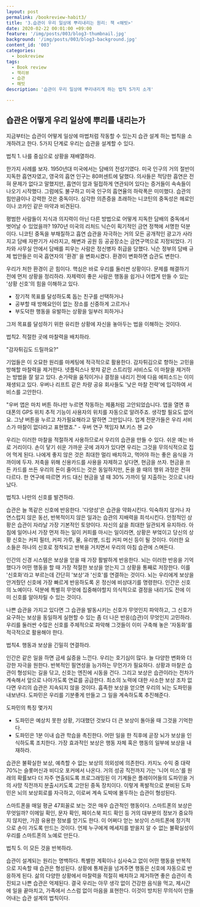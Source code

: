 ```yaml
---
layout: post
permalink: /bookreview-habit3/
title: '3.습관이 우리 일상에 뿌리내리는 원리: 책 <해빗>'
date: 2020-02-22 00:01:00 +09:00
feature: '/img/posts/003/blog3-thumbnail.jpg'
background: '/img/posts/003/blog3-background.jpg'
content_id: '003'
categories:
  - bookreview
tags:
  - Book review
  - 책리뷰
  - 습관
  - 해빗
description: '습관이 우리 일상에 뿌리내리게 하는 법칙 5가지 소개'

---
```


## 습관은 어떻게 우리 일상에 뿌리를 내리는가



지금부터는 습관이 어떻게 일상에 마법처럼 작동할 수 있는지 습관 설계 하는 법칙을 소개하려고 한다. 5가지 단계로 우리는 습관을 설계할 수 있다.



 법칙 1. 나를 중심으로 상황을 재배열하라.



한가지 사례를 보자. 1950년대 미국에서는 담배의 전성기였다. 미국 인구의 거의 절반이 지독한 흡연자였고, 영국의 흡연 인구는 80퍼센트에 달했다. 의사들은 적당한 흡연은 전혀 문제가 없다고 말했지만, 흡연이 암과 밀접하게 연관되어 있다는 증거들이 속속들이 나오기 시작했다. 그럼에도 불구하고 미국 인구의 흡연율의 하락폭은 미미했다. 습관의 힘만큼이나 강력한 것은 중독이다. 심각한 의존증을 초래하는 니코틴의 중독성은 헤로인이나 코카인 같은 마약과 비견된다.



평범한 사람들이 지식과 의지력이 아닌 다른 방법으로 어떻게 지독한 담배의 중독에서 벗어날 수 있었을까? 1970년 미국의 리처드 닉슨이 획기적인 금연 정책에 서명한 덕분이다. 니코틴 중독을 부채질하고 흡연 습관을 자극하는 거의 모든 공개적인 광고가 사라지고 담배 자판기가 사라지고, 해변과 공원 등 공공장소는 금연구역으로 지정되었다. 기차와 사무실 안에서 담배를 피우는 사람은 정신병자 취급을 당했다. 닉슨 정부의 담배 규제 법안들은 미국 흡연자의 '환경'  을 변화시켰다. 환경이 변화하면 습관도 변한다.



우리가 처한 환경이 곧 힘이다. 핵심은 바로 우리를 둘러싼 상황이다. 문제를 해결하기 전에 먼저 상황을 정리하라. 자제력이  좋은 사람은 행동을 쉽거나 어렵게 만들 수 있는 '상황 신호'의 힘을 이해하고 있다.

- 장기적 목표를 달성하도록 돕는 친구를 선택하거나
- 공부할 때 방해요인이 없는 장소를 신중하게 고르거나
- 부도덕한 행동을 유발하는 상황을 일부러 피하거나

그저 목표를 달성하기 위한 유리한 상황에 자신을 놓아두는 법을 이해하는 것이다.





법칙2. 적절한 곳에 마찰력을 배치하라.



"감자튀김도 드릴까요?"

기업들은 이 오묘한 원리를 마케팅에 적극적으로 활용한다. 감자튀김으로 향하는 고민을 방해할 마찰력을 제거한다. 넷플릭스나 왓챠 같은 스트리밍 서비스도 이 마찰을 제거하는 방법을 잘 알고 있다. 손가락을 움직이거나 결정을 내리기 전에 다음 에피소드는 이미 재생되고 있다. 우버나 리프트 같은 차량 공유 회사들도 '낮은 마찰 전략'에 입각하여 서비스를 고안한다.



"우버 앱은 마치 버튼 하나만 누르면 작동하는 제품처럼 고안되었습니다. 앱을 열면 휴대폰의 GPS 위치 추적 기능이 사용자의 위치를 자동으로 알려주죠. 생각할 필요도 없어요. 그냥 버튼을 누르고 차가필요해라고 말하면 그만입니다. 업계 전문가들은 우리 서비스가 마찰이 없다라고 표현했죠." - 우버 연구 책임자 M.키스 첸 교수



우리는 이러한 마찰을 적절하게 사용하므로서 우리의 습관을 만들 수 있다. 쉬운 예는 바로 거리이다. 손이 닿기 쉬운 가까운 곳에 과자가 있다면 우리는 그것을 무의식적으로 집어 먹게 된다. 나에게 좋지 않은 것은 최대한 멀리 배치하고, 먹어야 하는 좋은 음식을 가까이에 두자. 저축을 위해 신용카드를 사용을 자제하고 싶다면, 현금을 쓰자. 현금을 쓰든 카드를 쓰든 우리의 돈이 줄어드는 것은 동일하지만, 돈을 쓸 때의 행위 과정은 전혀 다르다. 한 연구에 따르면 카드 대신 현금을 낼 때 30% 가까이 덜 지출하는 것으로 나타났다.



법칙3. 나만의 신호를 발견하라.



습관은 늘 똑같은 신호에 반응한다. '다양성'은 습관을 약화시킨다. 익숙하지 않거나 자연스럽지 않은 동선, 반복적이지 않은 일과는 습관의 지배력을 희석시킨다. 안정적인 상황은 습관이 자라날 가장 기본적인 토양이다. 자신의 삶을 최대한 일관되게 유지하라. 아침에 일어나서 가장 먼저 하는 일이 커피를 마시는 일이라면, 상황은 부엌이고 당신의 상황 신호는 커피 필터, 커피 가루, 물, 유리병, 드립 커피 머신 등이 될 것이다. 이러한 요소들은 하나의 신호로 정착되고 반복을 거치면서 우리의 아침 습관에 스며든다.



인간의 신경 시스템은 보상을 얻을 때 가장 활발하게 반응한다. 뇌는 이러한 반응을 기억했다가 어떤 행동을 할 때 가장 적절한 보상을 얻는지 그 상황을 통째로 저장한다. 이를 '신호화'라고 부르는데 간단히 '보상'과 '신호'를 연결하는 것이다. 뇌는 우리에게 보상을 안겨줬던 신호에 가장 빠르게 반응하도록 온 정신에 비상대기를 명령한다. 인간은 신호의 노예이다. 덕분에 특별히 무엇에 집중해야할지 의식적으로 결정을 내리기도 전에 이미 신호를 알아차릴 수 있는 것이다.



나쁜 습관을 가지고 있다면 그 습관을 발동시키는 신호가 무엇인지 파악하고, 그 신호가 요구하는 보상을 동일하게 실현할 수 있는 좀 더 나은 반응(습관)이 무엇인지 고민하라. 우리를 둘러싼 수많은 신호를 주체적으로 파악해 그것들이 이미 구축해 놓은 '자동화'를 적극적으로 활용해야 한다.



법칙4. 행동과 보상을 긴밀히 연결하라.



인간은 같은 일을 하면 금세 싫증을 느낀다. 우리는 호기심이 많다. 늘 다양한 변화와 더 강한 자극을 원한다. 반복적인 필연성을 능가하는 무언가가 필요하다. 상황과 마찰은 습관이 형성되는 길을 닦고, 신호는 엔진에 시동을 건다. 그리고 보상은 습관이라는 전차가 계속해서 앞으로 나아가도록 연료를 공급한다. 최소의 노력에 대한 사소한 보상 조차 없다면 우리의 습관은 지속되지 않을 것이다. 흡족한 보상을 얻으면 우리의 뇌는 도파민을 내보낸다. 도파민은 우리를 기분좋게 만들고 그 일을 계속하도록 추진해준다.



도파민의 특징 몇가지

- 도파민은 예상치 못한 상황, 기대했던 것보다 더 큰 보상이 돌아올 때 그것을 기억한다.
- 도파민은 1분 이내 습관 학습을 촉진한다. 어떤 일을 한 직후에 곧장 뇌가 보상을 인식하도록 조치한다. 가장 효과적인 보상은 행동 자체 혹은 행동의 일부에 보상을 내재하라.



습관은 불확실한 보상, 예측할 수 없는 보상의 의외성에 의존한다. 카지노 수익 중 대략 70%는 슬롯머신과 비디오 포커에서 나온다. 거의 성공 직전까지 가는 '니어 미스'를 원래의 확률보다 더 자주 연출되도록 프로그래밍된 이 기계들은 플레이어들의 도파민을 거의 사망 직전까지 분출시키도록 고안된 중독 장치이다. 이렇게 폭발적으로 분비된 도파민은 뇌의 보상회로를 자극하고, 이로써 계속 도박에 몰두하는 습관이 형성된다.

스마트폰을 매일 평균 47회꼴로 보는 것은 매우 습관적인 행동이다. 스마트폰의 보상은 무엇일까? 이메일 확인, 문자 확인, 페이스북 피드 확인 등 거의 대부분의 정보가 중요하지 않지만, 가끔 유용한 정보를 얻기도 한다. 이 어쩌다 얻는 보상이 스마트폰에 정기적으로 손이 가도록 만드는 것이다. 언제 누구에게 메세지를 받을지 알 수 없는 불확실성이 우리를 스마트폰의 노예로 만든다.



법칙 5. 이 모든 것을 반복하라.



습관이 설계되는 원리는 명백하다. 특별한 계획이나 심사숙고 없이 어떤 행동을 반복적으로 지속할 때 습관은 형성된다. 상황에 통제권을 넘겨주면 행동은 신호에 자동으로 반응하게 된다. 삶의 다양한 상황에서 마찰력을 적절히 배치하고 제거하면 좋은 습관이 촉진되고 나쁜 습관은 억제된다. 결국 우리는 아무 생각 없이 건강한 음식을 먹고, 제시간에 일을 끝마치고, 가족에서 스스럼 없이 마음을 표현한다. 이것이 방치된 무의식이 만들어내는 습관 설계의 법칙이다.

